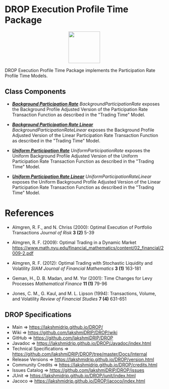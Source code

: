 # DROP Execution Profile Time Package

<p align="center"><img src="https://github.com/lakshmiDRIP/DROP/blob/master/DRIP_Logo.gif?raw=true" width="100"></p>

DROP Execution Profile Time Package implements the Participation Rate Profile Time Models.

## Class Components

 * [***Background Participation Rate***](https://github.com/lakshmiDRIP/DROP/tree/master/src/main/java/org/drip/execution/profiletime/BackgroundParticipationRate.java)
 <i>BackgroundParticipationRate</i> exposes the Background Profile Adjusted Version of the Participation Rate
 Transaction Function as described in the "Trading Time" Model.

 * [***Background Participation Rate Linear***](https://github.com/lakshmiDRIP/DROP/tree/master/src/main/java/org/drip/execution/profiletime/BackgroundParticipationRateLinear.java)
 <i>BackgroundParticipationRateLinear</i> exposes the Background Profile Adjusted Version of the Linear
 Participation Rate Transaction Function as described in the "Trading Time" Model.

 * [***Uniform Participation Rate***](https://github.com/lakshmiDRIP/DROP/tree/master/src/main/java/org/drip/execution/profiletime/UniformParticipationRate.java)
 <i>UniformParticipationRate</i> exposes the Uniform Background Profile Adjusted Version of the Uniform
 Participation Rate Transaction Function as described in the "Trading Time" Model.

 * [***Uniform Participation Rate Linear***](https://github.com/lakshmiDRIP/DROP/tree/master/src/main/java/org/drip/execution/profiletime/UniformParticipationRateLinear.java)
 <i>UniformParticipationRateLinear</i> exposes the Uniform Background Profile Adjusted Version of the Linear
 Participation Rate Transaction Function as described in the "Trading Time" Model.


# References

 * Almgren, R. F., and N. Chriss (2000): Optimal Execution of Portfolio Transactions <i>Journal of Risk</i>
 	<b>3 (2)</b> 5-39

 * Almgren, R. F. (2009): Optimal Trading in a Dynamic Market
 	https://www.math.nyu.edu/financial_mathematics/content/02_financial/2009-2.pdf

 * Almgren, R. F. (2012): Optimal Trading with Stochastic Liquidity and Volatility <i>SIAM Journal of
 	Financial Mathematics</i> <b>3 (1)</b> 163-181

 * Geman, H., D. B. Madan, and M. Yor (2001): Time Changes for Levy Processes <i>Mathematical Finance</i>
 	<b>11 (1)</b> 79-96

 * Jones, C. M., G. Kaul, and M. L. Lipson (1994): Transactions, Volume, and Volatility <i>Review of
 	Financial Studies</i> <b>7 (4)</b> 631-651


## DROP Specifications

 * Main                     => https://lakshmidrip.github.io/DROP/
 * Wiki                     => https://github.com/lakshmiDRIP/DROP/wiki
 * GitHub                   => https://github.com/lakshmiDRIP/DROP
 * Javadoc                  => https://lakshmidrip.github.io/DROP/Javadoc/index.html
 * Technical Specifications => https://github.com/lakshmiDRIP/DROP/tree/master/Docs/Internal
 * Release Versions         => https://lakshmidrip.github.io/DROP/version.html
 * Community Credits        => https://lakshmidrip.github.io/DROP/credits.html
 * Issues Catalog           => https://github.com/lakshmiDRIP/DROP/issues
 * JUnit                    => https://lakshmidrip.github.io/DROP/junit/index.html
 * Jacoco                   => https://lakshmidrip.github.io/DROP/jacoco/index.html
